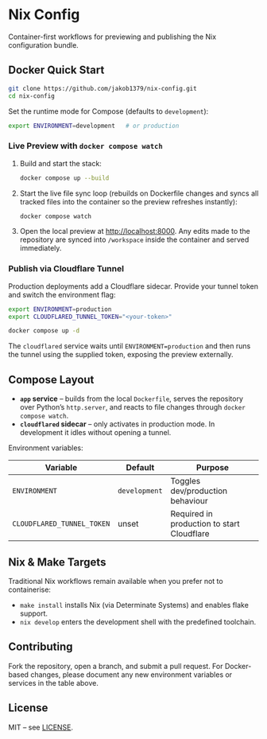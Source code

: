 # Nix Config

Container-first workflows for previewing and publishing the Nix configuration
bundle.

## Docker Quick Start

```bash
git clone https://github.com/jakob1379/nix-config.git
cd nix-config
```

Set the runtime mode for Compose (defaults to `development`):

```bash
export ENVIRONMENT=development   # or production
```

### Live Preview with `docker compose watch`

1. Build and start the stack:

   ```bash
   docker compose up --build
   ```

2. Start the live file sync loop (rebuilds on Dockerfile changes and syncs all
   tracked files into the container so the preview refreshes instantly):

   ```bash
   docker compose watch
   ```

3. Open the local preview at <http://localhost:8000>. Any edits made to the
   repository are synced into `/workspace` inside the container and served
   immediately.

### Publish via Cloudflare Tunnel

Production deployments add a Cloudflare sidecar. Provide your tunnel token and
switch the environment flag:

```bash
export ENVIRONMENT=production
export CLOUDFLARED_TUNNEL_TOKEN="<your-token>"

docker compose up -d
```

The `cloudflared` service waits until `ENVIRONMENT=production` and then runs the
tunnel using the supplied token, exposing the preview externally.

## Compose Layout

- **`app` service** – builds from the local `Dockerfile`, serves the repository
  over Python’s `http.server`, and reacts to file changes through
  `docker compose watch`.
- **`cloudflared` sidecar** – only activates in production mode. In development
  it idles without opening a tunnel.

Environment variables:

| Variable                     | Default       | Purpose                                    |
| ---------------------------- | ------------- | ------------------------------------------ |
| `ENVIRONMENT`                | `development` | Toggles dev/production behaviour           |
| `CLOUDFLARED_TUNNEL_TOKEN`   | unset         | Required in production to start Cloudflare |

## Nix & Make Targets

Traditional Nix workflows remain available when you prefer not to containerise:

- `make install` installs Nix (via Determinate Systems) and enables flake
  support.
- `nix develop` enters the development shell with the predefined toolchain.

## Contributing

Fork the repository, open a branch, and submit a pull request. For Docker-based
changes, please document any new environment variables or services in the table
above.

## License

MIT – see [LICENSE](LICENSE).
